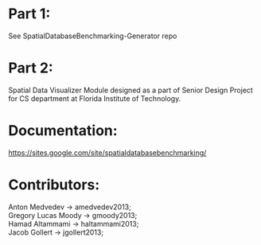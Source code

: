# Part 1:
See SpatialDatabaseBenchmarking-Generator repo

# Part 2: 
Spatial Data Visualizer Module designed as a part of Senior Design Project for CS department at Florida Institute of Technology.


# Documentation: 
https://sites.google.com/site/spatialdatabasebenchmarking/

# Contributors:
  Anton Medvedev      -> amedvedev2013; <br>
  Gregory Lucas Moody -> gmoody2013; <br>
  Hamad Altammami     -> haltammami2013; <br>
  Jacob Gollert       -> jgollert2013; <br>
